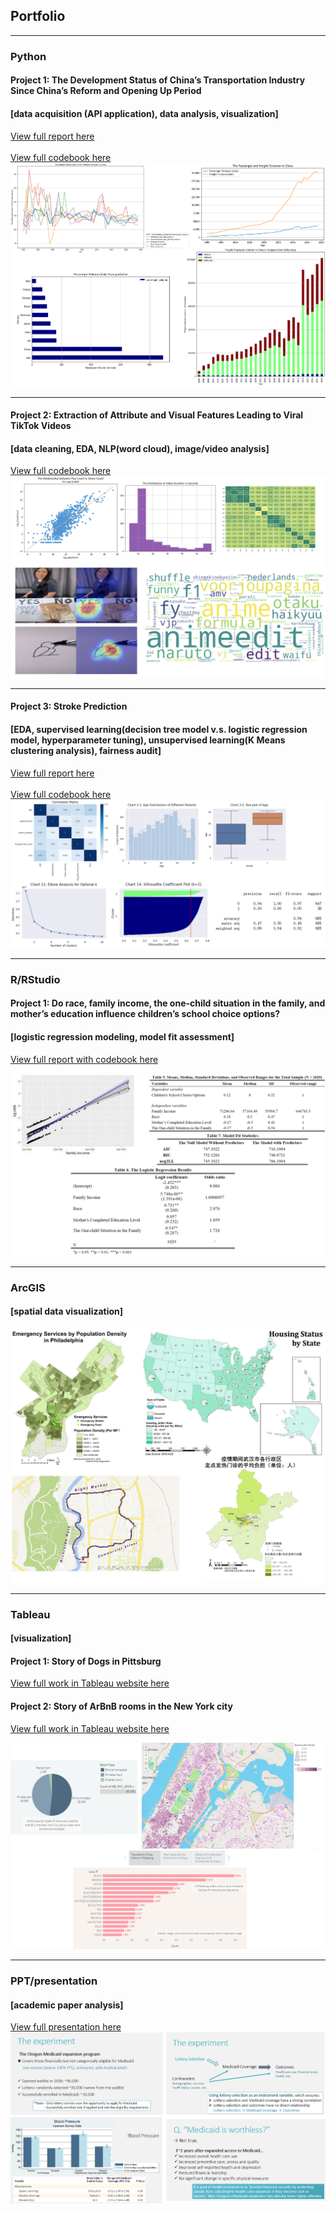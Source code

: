 ## Portfolio

---

### Python

#### Project 1: The Development Status of China’s Transportation Industry Since China’s Reform and Opening Up Period
#### [data acquisition (API application), data analysis, visualization]

[View full report here](/pdf/Python_report1.pdf)
<br><br>
[View full codebook here](https://colab.research.google.com/drive/1MCnHu_985hMl7dknLlKqfc-beyw0ktcA?usp=sharing)
<img src="images/python_1.jpg?raw=true"/>

---
#### Project 2: Extraction of Attribute and Visual Features Leading to Viral TikTok Videos
#### [data cleaning, EDA, NLP(word cloud), image/video analysis]
[View full codebook here](https://colab.research.google.com/drive/1YHJSX09HjTB3ub-9vK1B_H6jQTYpLzL1?usp=sharing)
<img src="images/Project2.png?raw=true"/>

---
#### Project 3: Stroke Prediction
#### [EDA, supervised learning(decision tree model v.s. logistic regression model, hyperparameter tuning), unsupervised learning(K Means clustering analysis), fairness audit]
[View full report here](/pdf/Stroke_Prediction.pdf)
<br><br>
[View full codebook here](https://colab.research.google.com/drive/1zDGUliY_vuKWDiIQ2n5nSVRmNMPyh8bg?usp=sharing)
<img src="images/3.jpg?raw=true"/>

---

### R/RStudio

#### Project 1: Do race, family income, the one-child situation in the family, and mother’s education influence children’s school choice options? 
#### [logistic regression modeling, model fit assessment]
[View full report with codebook here](/pdf/YanxiZeng_report4.pdf)

<img src="images/r11.jpg?raw=true"/>

---
### ArcGIS
#### [spatial data visualization]
<img src="images/gis.jpg?raw=true"/>

---
### Tableau 
#### [visualization]
#### Project 1: Story of Dogs in Pittsburg
[View full work in Tableau website here](https://public.tableau.com/app/profile/yanxi7528/viz/worksheet_16337265065280/StoryofDogsinPittsburgYanxiZeng?publish=yes)

#### Project 2: Story of ArBnB rooms in the New York city
[View full work in Tableau website here](https://public.tableau.com/app/profile/yanxi7528/viz/hw3_16344411414210/StoryofArBnBroomsintheNewYorkcity)

<img src="images/tableau5.jpg?raw=true"/>

---
### PPT/presentation
#### [academic paper analysis]
[View full presentation here](/pdf/Presentation_YanxiZeng_1224.pdf)
<img src="images/5.jpg?raw=true"/>

